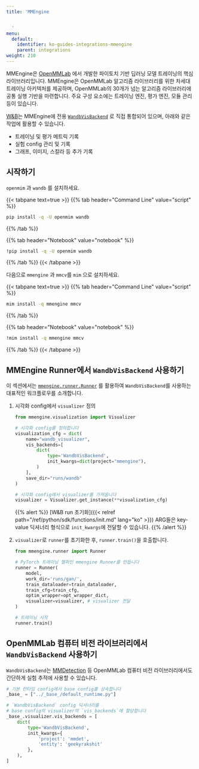 ```yaml
---
title: 'MMEngine


  '
menu:
  default:
    identifier: ko-guides-integrations-mmengine
    parent: integrations
weight: 210
---
```


MMEngine은 [OpenMMLab](https://github.com/open-mmlab) 에서 개발한 파이토치 기반 딥러닝 모델 트레이닝의 핵심 라이브러리입니다. MMEngine은 OpenMMLab 알고리즘 라이브러리를 위한 차세대 트레이닝 아키텍처를 제공하며, OpenMMLab의 30개가 넘는 알고리즘 라이브러리에 공통 실행 기반을 마련합니다. 주요 구성 요소에는 트레이닝 엔진, 평가 엔진, 모듈 관리 등이 있습니다.

[W&B](https://wandb.ai/site)는 MMEngine에 전용 [`WandbVisBackend`](https://mmengine.readthedocs.io/en/latest/api/generated/mmengine.visualization.WandbVisBackend.html#mmengine.visualization.WandbVisBackend) 로 직접 통합되어 있으며, 아래와 같은 작업에 활용할 수 있습니다.
- 트레이닝 및 평가 메트릭 기록
- 실험 config 관리 및 기록
- 그래프, 이미지, 스칼라 등 추가 기록

## 시작하기

`openmim` 과 `wandb` 를 설치하세요.

{{< tabpane text=true >}}
{{% tab header="Command Line" value="script" %}}

``` bash
pip install -q -U openmim wandb
```

{{% /tab %}}

{{% tab header="Notebook" value="notebook" %}}

``` bash
!pip install -q -U openmim wandb
```

{{% /tab %}}
{{< /tabpane >}}

다음으로 `mmengine` 과 `mmcv`를 `mim` 으로 설치하세요.

{{< tabpane text=true >}}
{{% tab header="Command Line" value="script" %}}

``` bash
mim install -q mmengine mmcv
```

{{% /tab %}}

{{% tab header="Notebook" value="notebook" %}}

``` bash
!mim install -q mmengine mmcv
```

{{% /tab %}}
{{< /tabpane >}}

## MMEngine Runner에서 `WandbVisBackend` 사용하기

이 섹션에서는 [`mmengine.runner.Runner`](https://mmengine.readthedocs.io/en/latest/api/generated/mmengine.runner.Runner.html#mmengine.runner.Runner) 를 활용하여 `WandbVisBackend`를 사용하는 대표적인 워크플로우를 소개합니다.

1. 시각화 config에서 `visualizer` 정의

    ```python
    from mmengine.visualization import Visualizer

    # 시각화 config를 정의합니다
    visualization_cfg = dict(
        name="wandb_visualizer",
        vis_backends=[
            dict(
                type='WandbVisBackend',
                init_kwargs=dict(project="mmengine"),
            )
        ],
        save_dir="runs/wandb"
    )

    # 시각화 config에서 visualizer를 가져옵니다
    visualizer = Visualizer.get_instance(**visualization_cfg)
    ```

    {{% alert %}}
    [W&B run 초기화]({{< relref path="/ref/python/sdk/functions/init.md" lang="ko" >}}) ARG들은 key-value 딕셔너리 형식으로 `init_kwargs`에 전달할 수 있습니다.
    {{% /alert %}}

2. `visualizer`로 `runner`를 초기화한 후, `runner.train()`을 호출합니다.

    ```python
    from mmengine.runner import Runner

    # PyTorch 트레이닝 헬퍼인 mmengine Runner를 만듭니다
    runner = Runner(
        model,
        work_dir='runs/gan/',
        train_dataloader=train_dataloader,
        train_cfg=train_cfg,
        optim_wrapper=opt_wrapper_dict,
        visualizer=visualizer, # visualizer 전달
    )

    # 트레이닝 시작
    runner.train()
    ```

## OpenMMLab 컴퓨터 비전 라이브러리에서 `WandbVisBackend` 사용하기

`WandbVisBackend`는 [MMDetection](https://mmdetection.readthedocs.io/) 등 OpenMMLab 컴퓨터 비전 라이브러리에서도 간단하게 실험 추적에 사용할 수 있습니다.

```python
# 기본 런타임 config에서 base config를 상속합니다
_base_ = ["../_base_/default_runtime.py"]

# `WandbVisBackend` config 딕셔너리를
# base config의 visualizer의 `vis_backends`에 할당합니다
_base_.visualizer.vis_backends = [
    dict(
        type='WandbVisBackend',
        init_kwargs={
            'project': 'mmdet',
            'entity': 'geekyrakshit'
        },
    ),
]
```